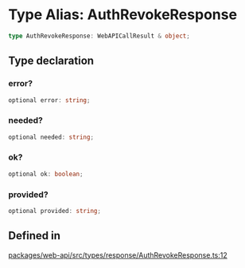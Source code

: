 # Type Alias: AuthRevokeResponse

```ts
type AuthRevokeResponse: WebAPICallResult & object;
```

## Type declaration

### error?

```ts
optional error: string;
```

### needed?

```ts
optional needed: string;
```

### ok?

```ts
optional ok: boolean;
```

### provided?

```ts
optional provided: string;
```

## Defined in

[packages/web-api/src/types/response/AuthRevokeResponse.ts:12](https://github.com/slackapi/node-slack-sdk/blob/main/packages/web-api/src/types/response/AuthRevokeResponse.ts#L12)

